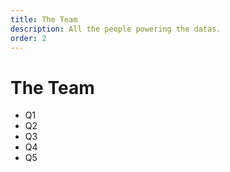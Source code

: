 ```yaml
---
title: The Team
description: All the people powering the datas.
order: 2
---
```


The Team
========

<ul>
  <li>Q1</li>
  <li>Q2</li>
  <li>Q3</li>
  <li>Q4</li>
  <li>Q5</li>
</ul>
